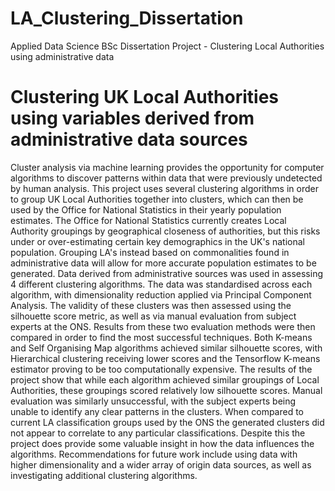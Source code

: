 # LA_Clustering_Dissertation
Applied Data Science BSc Dissertation Project - Clustering Local Authorities using administrative data

# Clustering UK Local Authorities using variables derived from administrative data sources

Cluster analysis via machine learning provides the opportunity for computer algorithms to discover patterns within data that were previously undetected by human analysis. This project uses several clustering algorithms in order to group UK Local Authorities together into clusters, which can then be used by the Office for National Statistics in their yearly population estimates. 
The Office for National Statistics currently creates Local Authority groupings by geographical closeness of authorities, but this risks under or over-estimating certain key demographics in the UK's national population. Grouping LA's instead based on commonalities found in administrative data will allow for more accurate population estimates to be generated.
Data derived from administrative sources was used in assessing 4 different clustering algorithms. The data was standardised across each algorithm, with dimensionality reduction applied via Principal Component Analysis. The validity of these clusters was then assessed using the silhouette score metric, as well as via manual evaluation from subject experts at the ONS. Results from these two evaluation methods were then compared in order to find the most successful techniques. 
Both K-means and Self Organising Map algorithms achieved similar silhouette scores, with Hierarchical clustering receiving lower scores and the Tensorflow K-means estimator proving to be too computationally expensive. The results of the project show that while each algorithm achieved similar groupings of Local Authorities, these groupings scored relatively low silhouette scores. Manual evaluation was similarly unsuccessful, with the subject experts being unable to identify any clear patterns in the clusters. When compared to current LA classification groups used by the ONS the generated clusters did not appear to correlate to any particular classifications. Despite this the project does provide some valuable insight in how the data influences the algorithms. Recommendations for future work include using data with higher dimensionality and a wider array of origin data sources, as well as investigating additional clustering algorithms. 
